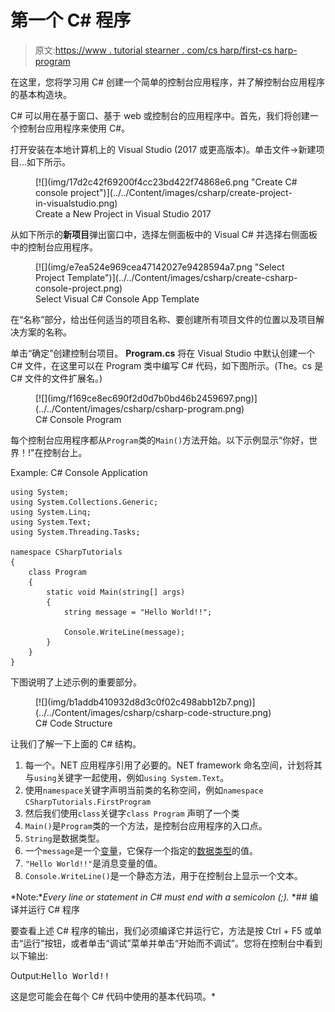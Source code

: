 # 第一个 C# 程序

> 原文:[https://www . tutorial stearner . com/cs harp/first-cs harp-program](https://www.tutorialsteacher.com/csharp/first-csharp-program)

在这里，您将学习用 C# 创建一个简单的控制台应用程序，并了解控制台应用程序的基本构造块。

C# 可以用在基于窗口、基于 web 或控制台的应用程序中。首先，我们将创建一个控制台应用程序来使用 C#。

打开安装在本地计算机上的 Visual Studio (2017 或更高版本)。单击文件->新建项目...如下所示。

<figure>[![](img/17d2c42f69200f4cc23bd422f74868e6.png "Create C# console project")](../../Content/images/csharp/create-project-in-visualstudio.png) 

<figcaption>Create a New Project in Visual Studio 2017</figcaption>

</figure>

从如下所示的**新项目**弹出窗口中，选择左侧面板中的 Visual C# 并选择右侧面板中的控制台应用程序。

<figure>[![](img/e7ea524e969cea47142027e9428594a7.png "Select Project Template")](../../Content/images/csharp/create-csharp-console-project.png) 

<figcaption>Select Visual C# Console App Template</figcaption>

</figure>

在“名称”部分，给出任何适当的项目名称、要创建所有项目文件的位置以及项目解决方案的名称。

单击“确定”创建控制台项目。 **Program.cs** 将在 Visual Studio 中默认创建一个 C# 文件，在这里可以在 Program 类中编写 C# 代码，如下图所示。(The。cs 是 C# 文件的文件扩展名。)

<figure>[![](img/f169ce8ec690f2d0d7b0bd46b2459697.png)](../../Content/images/csharp/csharp-program.png) 

<figcaption>C# Console Program</figcaption>

</figure>

每个控制台应用程序都从`Program`类的`Main()`方法开始。以下示例显示“你好，世界！!"在控制台上。

Example: C# Console Application

```
using System;
using System.Collections.Generic;
using System.Linq;
using System.Text;
using System.Threading.Tasks;

namespace CSharpTutorials
{
    class Program
    {
        static void Main(string[] args)
        {
            string message = "Hello World!!";

            Console.WriteLine(message);
        }
    }
} 
```

下图说明了上述示例的重要部分。

<figure>[![](img/b1addb410932d8d3c0f02c498abb12b7.png)](../../Content/images/csharp/csharp-code-structure.png) 

<figcaption>C# Code Structure</figcaption>

</figure>

让我们了解一下上面的 C# 结构。

1.  每一个。NET 应用程序引用了必要的。NET framework 命名空间，计划将其与`using`关键字一起使用，例如`using System.Text`。
2.  使用`namespace`关键字声明当前类的名称空间，例如`namespace CSharpTutorials.FirstProgram`
3.  然后我们使用`class`关键字`class Program` 声明了一个类
4.  `Main()`是`Program`类的一个方法，是控制台应用程序的入口点。
5.  `String`是数据类型。
6.  一个`message`是一个[变量](/csharp/csharp-variable)，它保存一个指定的[数据类型](/csharp/csharp-data-types)的值。
7.  `"Hello World!!"`是消息变量的值。
8.  `Console.WriteLine()`是一个静态方法，用于在控制台上显示一个文本。

*Note:**Every line or statement in C# must end with a semicolon (;).* *## 编译并运行 C# 程序

要查看上述 C# 程序的输出，我们必须编译它并运行它，方法是按 Ctrl + F5 或单击“运行”按钮，或者单击“调试”菜单并单击“开始而不调试”。您将在控制台中看到以下输出:

Output:<samp>Hello World!!</samp>

这是您可能会在每个 C# 代码中使用的基本代码项。*